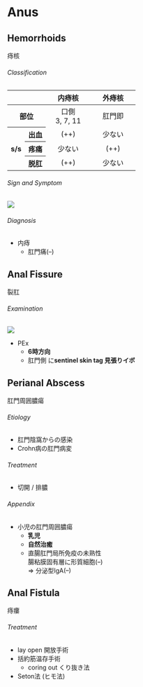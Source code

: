 <!--
Filename: 	Anus.md
Project: 	/Users/shume/Developer/mnemosyne/docs/MMB/docs/a_GE
Author: 	shumez <https://github.com/shumez>
Created: 	2019-04-03 17:16:4
Modified: 	2019-08-30 20:36:31
-----
Copyright (c) 2019 shumez
-->

# Anus

## Hemorrhoids

痔核

<!-- <h6 id='hemorrhoids-def'>Definition</h6> -->
<!-- <h6 id='hemorrhoids-eti'>Etiology</h6> -->
<!-- <h6 id='hemorrhoids-epi'>Epidemiology</h6> -->
<h6 id='hemorrhoids-cls'>Classification</h6>

<table class="table table-condensed">
	<thead>
		<tr>
			<th colspan="2" width="30%"></th>
			<th width="35%">内痔核</th>
			<th width="35%">外痔核</th>
		</tr>
	</thead>
	<tbody>
		<tr>
			<th colspan="2">部位</th>
			<td align="center">口側<br>
				3, 7, 11</td>
			<td align="center">肛門即</td>
		</tr>
		<tr>
			<th rowspan="3">s/s</th>
			<th>出血</th>
			<td align="center">(++)</td>
			<td align="center">少ない</td>
		</tr>
		<tr>
			<th>疼痛</th>
			<td align="center">少ない</td>
			<td align="center">(++)</td>
		</tr>
		<tr>
			<th>脱肛</th>
			<td align="center">(++)</td>
			<td align="center">少ない</td>
		</tr>
	</tbody>
</table>

<h6 id='hemorrhoids-sx'>Sign and Symptom</h6>

[![](https://qb.medilink-study.com/images/90D008_bas_a_010.jpg)](https://qb.medilink-study.com/images/90D008_bas_a_010.jpg)

<!-- <h6 id='hemorrhoids-ass'>Association</h6> -->
<!-- <h6 id='hemorrhoids-ex'>Examination</h6> -->
<h6 id='hemorrhoids-dx'>Diagnosis</h6>

- 内痔
	- 肛門痛(–)

<!-- <h6 id='hemorrhoids-tx'>Treatment</h6> -->
<!-- <h6 id='hemorrhoids-prg'>Prognosis</h6> -->
<!-- <h6 id='hemorrhoids-app'>Appendix</h6> -->


## Anal Fissure

裂肛

<!-- <h6 id='anal_fissure-def'>Definition</h6> -->
<!-- <h6 id='anal_fissure-eti'>Etiology</h6> -->
<!-- <h6 id='anal_fissure-epi'>Epidemiology</h6> -->
<!-- <h6 id='anal_fissure-cls'>Classification</h6> -->
<!-- <h6 id='anal_fissure-sx'>Sign and Symptom</h6> -->

<!-- <h6 id='anal_fissure-ass'>Association</h6> -->
<h6 id='anal_fissure-ex'>Examination</h6>

[![](https://www.surgery.ae/wp-content/uploads/2018/04/p17.png)](https://www.surgery.ae/wp-content/uploads/2018/04/p17.png)

- PEx
	- **6時方向**
	- 肛門側 に**sentinel skin tag 見張りイボ**

<!-- <h6 id='anal_fissure-dx'>Diagnosis</h6> -->
<!-- <h6 id='anal_fissure-tx'>Treatment</h6> -->
<!-- <h6 id='anal_fissure-prg'>Prognosis</h6> -->
<!-- <h6 id='anal_fissure-app'>Appendix</h6> -->


## Perianal Abscess

肛門周囲膿瘍 

<!-- <h6 id='perianal_abscess-def'>Definition</h6> -->
<h6 id='perianal_abscess-eti'>Etiology</h6>

- 肛門陰窩からの感染
- Crohn病の肛門病変

<!-- <h6 id='perianal_abscess-epi'>Epidemiology</h6> -->
<!-- <h6 id='perianal_abscess-cls'>Classification</h6> -->
<!-- <h6 id='perianal_abscess-sx'>Sign and Symptom</h6> -->
<!-- <h6 id='perianal_abscess-ass'>Association</h6> -->
<!-- <h6 id='perianal_abscess-ex'>Examination</h6> -->
<!-- <h6 id='perianal_abscess-dx'>Diagnosis</h6> -->
<h6 id='perianal_abscess-tx'>Treatment</h6>

- 切開 / 排膿

<!-- <h6 id='perianal_abscess-prg'>Prognosis</h6> -->
<h6 id='perianal_abscess-app'>Appendix</h6>

- 小児の肛門周囲膿瘍
	- **乳児**
	- **自然治癒**
	- 直腸肛門局所免疫の未熟性  
		腸粘膜固有層に形質細胞(–)  
		⇒ 分泌型IgA(–)


## Anal Fistula

痔瘻

<!-- <h6 id='anal_fistula-def'>Definition</h6> -->
<!-- <h6 id='anal_fistula-eti'>Etiology</h6> -->
<!-- <h6 id='anal_fistula-epi'>Epidemiology</h6> -->
<!-- <h6 id='anal_fistula-cls'>Classification</h6> -->
<!-- <h6 id='anal_fistula-sx'>Sign and Symptom</h6> -->
<!-- <h6 id='anal_fistula-ass'>Association</h6> -->
<!-- <h6 id='anal_fistula-ex'>Examination</h6> -->
<!-- <h6 id='anal_fistula-dx'>Diagnosis</h6> -->
<h6 id='anal_fistula-tx'>Treatment</h6>

- lay open 開放手術
- 括約筋温存手術
	- coring out くり抜き法
- Seton法 (ヒモ法)

<!-- <h6 id='anal_fistula-prg'>Prognosis</h6> -->
<!-- <h6 id='anal_fistula-app'>Appendix</h6> -->

##

<!-- ## -->
<!-- <h6 id='-def'>Definition</h6> -->
<!-- <h6 id='-eti'>Etiology</h6> -->
<!-- <h6 id='-epi'>Epidemiology</h6> -->
<!-- <h6 id='-cls'>Classification</h6> -->
<!-- <h6 id='-sx'>Sign and Symptom</h6> -->
<!-- <h6 id='-ass'>Association</h6> -->
<!-- <h6 id='-ex'>Examination</h6> -->
<!-- <h6 id='-dx'>Diagnosis</h6> -->
<!-- <h6 id='-tx'>Treatment</h6> -->
<!-- <h6 id='-prg'>Prognosis</h6> -->
<!-- <h6 id='-app'>Appendix</h6> -->

<!-- <style type="text/css">
	img{width: 50%; float: right;}
</style> -->